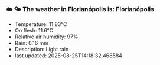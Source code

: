 ### ☁️ 🌤️  The weather in Florianópolis is: Florianópolis

- Temperature: 11.83°C
- On flesh: 11.6°C
- Relative air humidity: 97%
- Rain: 0.16 mm
- Description: Light rain
- last updated: 2025-08-25T14:18:32.468584

